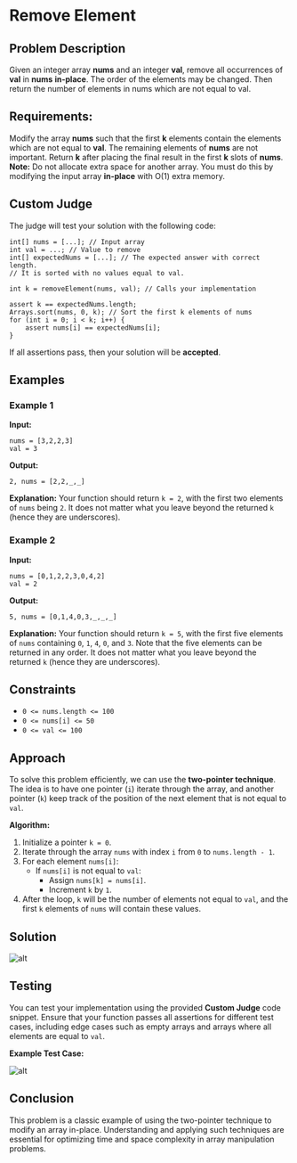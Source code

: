 

# **Remove Element**

## Problem Description

Given an integer array **nums** and an integer **val**, remove all occurrences of **val** in **nums** **in-place**. 
The order of the elements may be changed. 
Then return the number of elements in nums which are not equal to val.

## Requirements:

Modify the array **nums** such that the first **k** elements contain the elements which are not equal to **val**. 
The remaining elements of **nums** are not important.
Return **k** after placing the final result in the first **k** slots of **nums**.
**Note:** Do not allocate extra space for another array.
You must do this by modifying the input array **in-place** with O(1) extra memory.

## Custom Judge

The judge will test your solution with the following code:

    int[] nums = [...]; // Input array
    int val = ...; // Value to remove
    int[] expectedNums = [...]; // The expected answer with correct length.
    // It is sorted with no values equal to val.
    
    int k = removeElement(nums, val); // Calls your implementation
    
    assert k == expectedNums.length;
    Arrays.sort(nums, 0, k); // Sort the first k elements of nums
    for (int i = 0; i < k; i++) {
        assert nums[i] == expectedNums[i];
    }

If all assertions pass, then your solution will be **accepted**.
## Examples

### Example 1

**Input:**

    nums = [3,2,2,3] 
    val = 3
**Output:**

    2, nums = [2,2,_,_]

**Explanation:** Your function should return `k = 2`, with the first two elements of `nums` being `2`. It does not matter what you leave beyond the returned `k` (hence they are underscores).

### Example 2

**Input:**

    nums = [0,1,2,2,3,0,4,2] 
    val = 2
**Output:**

    5, nums = [0,1,4,0,3,_,_,_]

**Explanation:** Your function should return `k = 5`, with the first five elements of `nums` containing `0`, `1`, `4`, `0`, and `3`. Note that the five elements can be returned in any order. It does not matter what you leave beyond the returned `k` (hence they are underscores).

## Constraints

-   `0 <= nums.length <= 100`
-   `0 <= nums[i] <= 50`
-   `0 <= val <= 100`
## Approach

To solve this problem efficiently, we can use the **two-pointer technique**. The idea is to have one pointer (`i`) iterate through the array, and another pointer (`k`) keep track of the position of the next element that is not equal to `val`.

**Algorithm:**

1.  Initialize a pointer `k = 0`.
2.  Iterate through the array `nums` with index `i` from `0` to `nums.length - 1`.
3.  For each element `nums[i]`:
    -   If `nums[i]` is not equal to `val`:
        -   Assign `nums[k] = nums[i]`.
        -   Increment `k` by `1`.
4.  After the loop, `k` will be the number of elements not equal to `val`, and the first `k` elements of `nums` will contain these values.

## Solution
![alt](https://github.com/marhamatabadi/RemoveElementInplace/Images/Solution.jpg)

## Testing

You can test your implementation using the provided **Custom Judge** code snippet. Ensure that your function passes all assertions for different test cases, including edge cases such as empty arrays and arrays where all elements are equal to `val`.

**Example Test Case:**

![alt](https://github.com/marhamatabadi/RemoveElementInplace/Images/Test.jpg)

## Conclusion

This problem is a classic example of using the two-pointer technique to modify an array in-place. Understanding and applying such techniques are essential for optimizing time and space complexity in array manipulation problems.